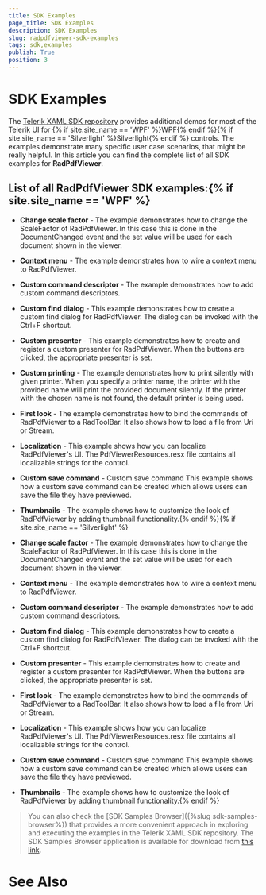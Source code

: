 ```yaml
---
title: SDK Examples
page_title: SDK Examples
description: SDK Examples
slug: radpdfviewer-sdk-examples
tags: sdk,examples
publish: True
position: 3
---
```


# SDK Examples



The [Telerik XAML SDK repository](https://github.com/telerik/xaml-sdk/tree/master/) provides additional demos for most of the Telerik UI for {% if site.site_name == 'WPF' %}WPF{% endif %}{% if site.site_name == 'Silverlight' %}Silverlight{% endif %} controls. The examples demonstrate many specific user case scenarios, that might be really helpful. In this article you can find the complete list of all SDK examples for __RadPdfViewer__.

## List of all RadPdfViewer SDK examples:{% if site.site_name == 'WPF' %}

* __Change scale factor__ - The example demonstrates how to change the ScaleFactor of RadPdfViewer. In this case this is done in the DocumentChanged event and the set value will be used for each document shown in the viewer.

* __Context menu__ - The example demonstrates how to wire a context menu to RadPdfViewer.

* __Custom command descriptor__ - The example demonstrates how to add custom command descriptors.

* __Custom find dialog__ - This example demonstrates how to create a custom find dialog for RadPdfViewer. The dialog can be invoked with the Ctrl+F shortcut.

* __Custom presenter__ - This example demonstrates how to create and register a custom presenter for RadPdfViewer. When the buttons are clicked, the appropriate presenter is set.

* __Custom printing__ - The example demonstrates how to print silently with given printer. When you specify a printer name, the printer with the provided name will print the provided document silently. If the printer with the chosen name is not found, the default printer is being used.

* __First look__ - The example demonstrates how to bind the commands of RadPdfViewer to a RadToolBar. It also shows how to load a file from Uri or Stream.

* __Localization__ - This example shows how you can localize RadPdfViewer's UI.  The PdfViewerResources.resx file contains all localizable strings for the control.

* __Custom save command__ -  Custom save command  This example shows how a custom save command can be created which allows users can save the file they have previewed.

* __Thumbnails__ - The example shows how to customize the look of RadPdfViewer by adding thumbnail functionality.{% endif %}{% if site.site_name == 'Silverlight' %}

* __Change scale factor__ - The example demonstrates how to change the ScaleFactor of RadPdfViewer. In this case this is done in the DocumentChanged event and the set value will be used for each document shown in the viewer.

* __Context menu__ - The example demonstrates how to wire a context menu to RadPdfViewer.

* __Custom command descriptor__ - The example demonstrates how to add custom command descriptors.

* __Custom find dialog__ - This example demonstrates how to create a custom find dialog for RadPdfViewer. The dialog can be invoked with the Ctrl+F shortcut.

* __Custom presenter__ - This example demonstrates how to create and register a custom presenter for RadPdfViewer. When the buttons are clicked, the appropriate presenter is set.

* __First look__ - The example demonstrates how to bind the commands of RadPdfViewer to a RadToolBar. It also shows how to load a file from Uri or Stream.

* __Localization__ - This example shows how you can localize RadPdfViewer's UI.  The PdfViewerResources.resx file contains all localizable strings for the control.

* __Custom save command__ -  Custom save command  This example shows how a custom save command can be created which allows users can save the file they have previewed.

* __Thumbnails__ - The example shows how to customize the look of RadPdfViewer by adding thumbnail functionality.{% endif %}

>You can also check the [SDK Samples Browser]({%slug sdk-samples-browser%}) that provides a more convenient approach in exploring and executing the examples in the Telerik XAML SDK repository. The SDK Samples Browser application is available for download from [this link](http://demos.telerik.com/xaml-sdkbrowser/).

# See Also
